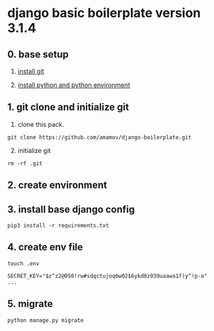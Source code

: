 # django basic boilerplate version 3.1.4

## 0. base setup

1. [install git](https://github.com/amamov/cs001/tree/main/5%20GIT)

2. [install python and python environment]()

## 1. git clone and initialize git

1. clone this pack.

```shell
git clone https://github.com/amamov/django-boilerplate.git
```

2. initialize git

```shell
rm -rf .git
```

## 2. create environment

## 3. install base django config

```shell
pip3 install -r requirements.txt
```

## 4. create env file

```shell
touch .env
```

```.env
SECRET_KEY="$z^z2@050!rw#sdqctujoq6w02$6ykd8z039uaawa1f)y^!p-o"
...
```

## 5. migrate

```shell
python manage.py migrate
```
